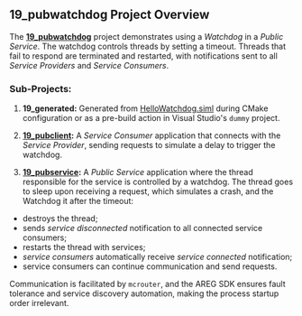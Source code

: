 ## 19_pubwatchdog Project Overview

The **[19_pubwatchdog](./pubwatchdog)** project demonstrates using a *Watchdog* in a *Public Service*. The watchdog controls threads by setting a timeout. Threads that fail to respond are terminated and restarted, with notifications sent to all *Service Providers* and *Service Consumers*.

### Sub-Projects:

1. **19_generated:** Generated from [HelloWatchdog.siml](./res/HelloWatchdog.siml) during CMake configuration or as a pre-build action in Visual Studio's `dummy` project.

2. **[19_pubclient](./pubclient/):** A *Service Consumer* application that connects with the *Service Provider*, sending requests to simulate a delay to trigger the watchdog.

3. **[19_pubservice](./pubservice/):** A *Public Service* application where the thread responsible for the service is controlled by a watchdog. The thread goes to sleep upon receiving a request, which simulates a crash, and the Watchdog  it after the timeout:
  - destroys the thread;
  - sends *service disconnected* notification to all connected service consumers;
  - restarts the thread with services;
  - *service consumers*  automatically receive *service connected* notification;
  - service consumers can continue communication and send requests.

Communication is facilitated by `mcrouter`, and the AREG SDK ensures fault tolerance and service discovery automation, making the process startup order irrelevant.
